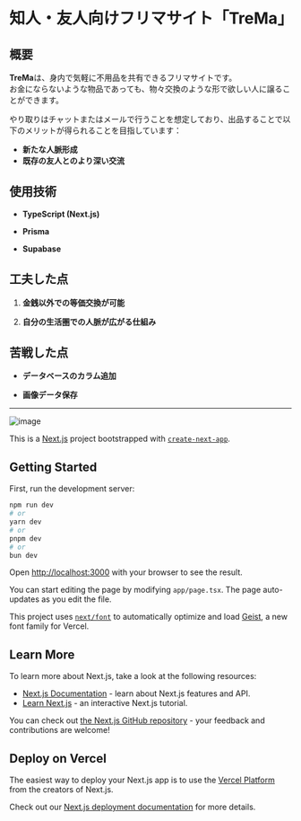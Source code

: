 # 知人・友人向けフリマサイト「TreMa」

## 概要
**TreMa**は、身内で気軽に不用品を共有できるフリマサイトです。  
お金にならないような物品であっても、物々交換のような形で欲しい人に譲ることができます。  

やり取りはチャットまたはメールで行うことを想定しており、出品することで以下のメリットが得られることを目指しています：
- **新たな人脈形成**
- **既存の友人とのより深い交流**

## 使用技術
- **TypeScript (Next.js)**  
  
- **Prisma**  

- **Supabase**  


## 工夫した点
1. **金銭以外での等価交換が可能**


2. **自分の生活圏での人脈が広がる仕組み**


## 苦戦した点
- **データベースのカラム追加**  
  
  
- **画像データ保存**  
  

---


![image](https://github.com/user-attachments/assets/64062cb3-877e-49d0-b094-03bc19973d54)




This is a [Next.js](https://nextjs.org) project bootstrapped with [`create-next-app`](https://nextjs.org/docs/app/api-reference/cli/create-next-app).

## Getting Started

First, run the development server:

```bash
npm run dev
# or
yarn dev
# or
pnpm dev
# or
bun dev
```

Open [http://localhost:3000](http://localhost:3000) with your browser to see the result.

You can start editing the page by modifying `app/page.tsx`. The page auto-updates as you edit the file.

This project uses [`next/font`](https://nextjs.org/docs/app/building-your-application/optimizing/fonts) to automatically optimize and load [Geist](https://vercel.com/font), a new font family for Vercel.

## Learn More

To learn more about Next.js, take a look at the following resources:

- [Next.js Documentation](https://nextjs.org/docs) - learn about Next.js features and API.
- [Learn Next.js](https://nextjs.org/learn) - an interactive Next.js tutorial.

You can check out [the Next.js GitHub repository](https://github.com/vercel/next.js) - your feedback and contributions are welcome!

## Deploy on Vercel

The easiest way to deploy your Next.js app is to use the [Vercel Platform](https://vercel.com/new?utm_medium=default-template&filter=next.js&utm_source=create-next-app&utm_campaign=create-next-app-readme) from the creators of Next.js.

Check out our [Next.js deployment documentation](https://nextjs.org/docs/app/building-your-application/deploying) for more details.
